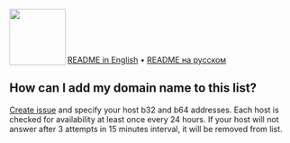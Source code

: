 <br/>
<img align="left" src="https://i.imgur.com/jwwzAxj.png" width="100px">
<br/><br/><br/><br/>

[README in English](README.en.md) • [README на русском](README.ru.md)

<h2>How can I add my domain name to this list?</h2>

[Create issue](https://github.com/medium-isp/medium-dns/issues) and specify your host b32 and b64 addresses. Each host is checked for availability at least once every 24 hours. If your host will not answer after 3 attempts in 15 minutes interval, it will be removed from list.
